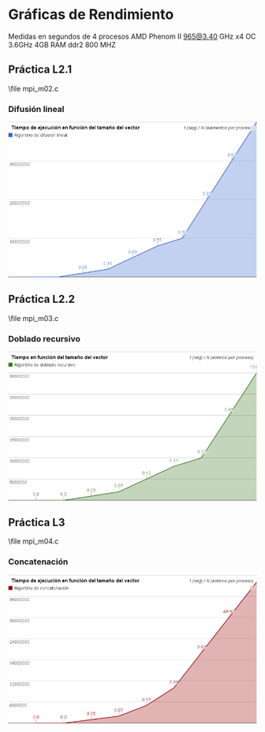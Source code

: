 Gráficas de Rendimiento
=======================

Medidas en segundos de 4 procesos AMD Phenom II 965@3.40 GHz x4 OC 3.6GHz 4GB RAM ddr2 800 MHZ

## Práctica L2.1

\file mpi_m02.c

### Difusión lineal
![Algoritmo de difusión lineal](img/m02.png)

## Práctica L2.2

\file mpi_m03.c

### Doblado recursivo
![Algoritmo de doblado recursivo](img/m03.png)

## Práctica L3

\file mpi_m04.c

### Concatenación
![Algoritmo de concatenación](img/m04.png)